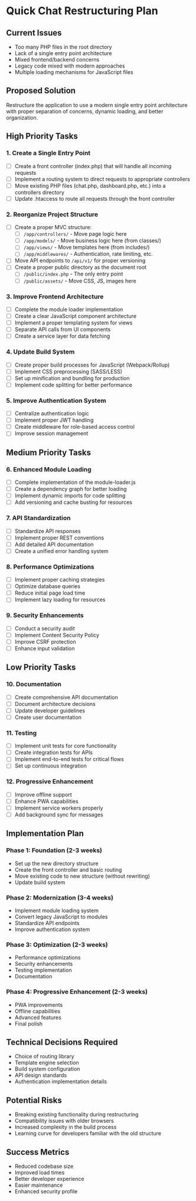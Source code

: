 # Quick Chat Restructuring Plan

## Current Issues
- Too many PHP files in the root directory
- Lack of a single entry point architecture
- Mixed frontend/backend concerns
- Legacy code mixed with modern approaches
- Multiple loading mechanisms for JavaScript files

## Proposed Solution
Restructure the application to use a modern single entry point architecture with proper separation of concerns, dynamic loading, and better organization.

## High Priority Tasks

### 1. Create a Single Entry Point
- [ ] Create a front controller (index.php) that will handle all incoming requests
- [ ] Implement a routing system to direct requests to appropriate controllers
- [ ] Move existing PHP files (chat.php, dashboard.php, etc.) into a controllers directory
- [ ] Update .htaccess to route all requests through the front controller

### 2. Reorganize Project Structure
- [ ] Create a proper MVC structure:
  - [ ] `/app/controllers/` - Move page logic here
  - [ ] `/app/models/` - Move business logic here (from classes/)
  - [ ] `/app/views/` - Move templates here (from includes/)
  - [ ] `/app/middlewares/` - Authentication, rate limiting, etc.
- [ ] Move API endpoints to `/api/v1/` for proper versioning
- [ ] Create a proper public directory as the document root
  - [ ] `/public/index.php` - The only entry point
  - [ ] `/public/assets/` - Move CSS, JS, images here

### 3. Improve Frontend Architecture
- [ ] Complete the module loader implementation
- [ ] Create a clear JavaScript component architecture
- [ ] Implement a proper templating system for views
- [ ] Separate API calls from UI components
- [ ] Create a service layer for data fetching

### 4. Update Build System
- [ ] Create proper build processes for JavaScript (Webpack/Rollup)
- [ ] Implement CSS preprocessing (SASS/LESS)
- [ ] Set up minification and bundling for production
- [ ] Implement code splitting for better performance

### 5. Improve Authentication System
- [ ] Centralize authentication logic
- [ ] Implement proper JWT handling
- [ ] Create middleware for role-based access control
- [ ] Improve session management

## Medium Priority Tasks

### 6. Enhanced Module Loading
- [ ] Complete implementation of the module-loader.js
- [ ] Create a dependency graph for better loading
- [ ] Implement dynamic imports for code splitting
- [ ] Add versioning and cache busting for resources

### 7. API Standardization
- [ ] Standardize API responses
- [ ] Implement proper REST conventions
- [ ] Add detailed API documentation
- [ ] Create a unified error handling system

### 8. Performance Optimizations
- [ ] Implement proper caching strategies
- [ ] Optimize database queries
- [ ] Reduce initial page load time
- [ ] Implement lazy loading for resources

### 9. Security Enhancements
- [ ] Conduct a security audit
- [ ] Implement Content Security Policy
- [ ] Improve CSRF protection
- [ ] Enhance input validation

## Low Priority Tasks

### 10. Documentation
- [ ] Create comprehensive API documentation
- [ ] Document architecture decisions
- [ ] Update developer guidelines
- [ ] Create user documentation

### 11. Testing
- [ ] Implement unit tests for core functionality
- [ ] Create integration tests for APIs
- [ ] Implement end-to-end tests for critical flows
- [ ] Set up continuous integration

### 12. Progressive Enhancement
- [ ] Improve offline support
- [ ] Enhance PWA capabilities
- [ ] Implement service workers properly
- [ ] Add background sync for messages

## Implementation Plan

### Phase 1: Foundation (2-3 weeks)
- Set up the new directory structure
- Create the front controller and basic routing
- Move existing code to new structure (without rewriting)
- Update build system

### Phase 2: Modernization (3-4 weeks)
- Implement module loading system
- Convert legacy JavaScript to modules
- Standardize API endpoints
- Improve authentication system

### Phase 3: Optimization (2-3 weeks)
- Performance optimizations
- Security enhancements
- Testing implementation
- Documentation

### Phase 4: Progressive Enhancement (2-3 weeks)
- PWA improvements
- Offline capabilities
- Advanced features
- Final polish

## Technical Decisions Required
- Choice of routing library
- Template engine selection
- Build system configuration
- API design standards
- Authentication implementation details

## Potential Risks
- Breaking existing functionality during restructuring
- Compatibility issues with older browsers
- Increased complexity in the build process
- Learning curve for developers familiar with the old structure

## Success Metrics
- Reduced codebase size
- Improved load times
- Better developer experience
- Easier maintenance
- Enhanced security profile
